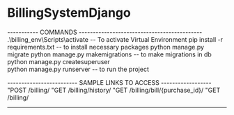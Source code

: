 ﻿# BillingSystemDjango
----------- COMMANDS --------------------------------------------
.\billing_env\Scripts\activate -- To activate Virtual Environment
pip install -r requirements.txt   -- to install necessary packages
python manage.py migrate 
python manage.py makemigrations -- to make migrations in db
python manage.py createsuperuser           
python manage.py runserver -- to run the project

------------------------- SAMPLE LINKS TO ACCESS ------------------
"POST /billing/
"GET /billing/history/
"GET /billing/bill/{purchase_id}/
"GET /billing/

-------------------------------------------------------------------

